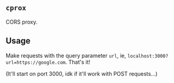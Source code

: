 `cprox`
---

CORS proxy.

Usage
---

Make requests with the query parameter `url`, ie, `localhost:3000?url=https://google.com`. That's it!

(It'll start on port 3000, idk if it'll work with POST requests...)
